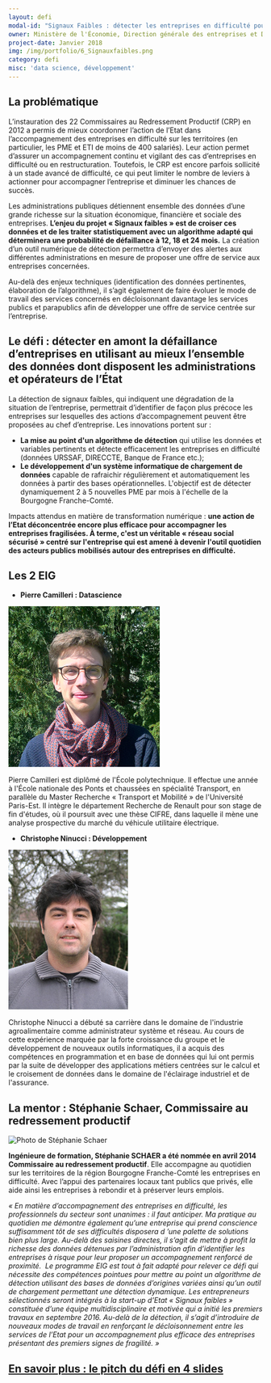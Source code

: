 ```yaml
---
layout: defi
modal-id: "Signaux Faibles : détecter les entreprises en difficulté pour mieux les accompagner"
owner: Ministère de l'Économie, Direction générale des entreprises et DIRECCTE Bourgogne Franche-Comté
project-date: Janvier 2018
img: /img/portfolio/6_Signauxfaibles.png
category: defi
misc: 'data science, développement'
---
```


## La problématique

L’instauration des 22 Commissaires au Redressement Productif (CRP) en
2012 a permis de mieux coordonner l’action de l’Etat dans
l’accompagnement des entreprises en difficulté sur les territoires (en
particulier, les PME et ETI de moins de 400 salariés). Leur action
permet d’assurer un accompagnement continu et vigilant des cas
d’entreprises en difficulté ou en restructuration. Toutefois, le CRP
est encore parfois sollicité à un stade avancé de difficulté, ce qui
peut limiter le nombre de leviers à actionner pour accompagner
l’entreprise et diminuer les chances de succès.

Les administrations publiques détiennent ensemble des données d’une
grande richesse sur la situation économique, financière et sociale des
entreprises. **L’enjeu du projet « Signaux faibles » est de croiser
ces données et de les traiter statistiquement avec un algorithme
adapté qui déterminera une probabilité de défaillance à 12, 18 et 24
mois.** La création d’un outil numérique de détection permettra
d’envoyer des alertes aux différentes administrations en mesure de
proposer une offre de service aux entreprises concernées.

Au-delà des enjeux techniques (identification des données pertinentes,
élaboration de l’algorithme), il s’agit également de faire évoluer le
mode de travail des services concernés en décloisonnant davantage les
services publics et parapublics afin de développer une offre de
service centrée sur l’entreprise.

## Le défi : détecter en amont la défaillance d’entreprises en utilisant au mieux l’ensemble des données dont disposent les administrations et opérateurs de l’État

La détection de signaux faibles, qui indiquent une dégradation de la
situation de l’entreprise, permettrait d’identifier de façon plus
précoce les entreprises sur lesquelles des actions d’accompagnement
peuvent être proposées au chef d’entreprise. Les innovations portent
sur :

* **La mise au point d'un algorithme de détection** qui utilise les
  données et variables pertinents et détecte efficacement les
  entreprises en difficulté (données URSSAF, DIRECCTE, Banque de
  France etc.);
* **Le développement d'un système informatique de chargement de
  données** capable de rafraichir régulièrement et automatiquement les
  données à partir des bases opérationnelles. L'objectif est de
  détecter dynamiquement 2 à 5 nouvelles PME par mois à l'échelle de
  la Bourgogne Franche-Comté.
  
Impacts attendus en matière de transformation numérique : **une action
de l’Etat déconcentrée encore plus efficace pour accompagner les
entreprises fragilisées. À terme, c'est un véritable « réseau social
sécurisé » centré sur l'entreprise qui est amené à devenir l'outil
quotidien des acteurs publics mobilisés autour des entreprises en
difficulté.**
  
## Les 2 EIG

* **Pierre Camilleri : Datascience** 

![Photo de Pierre Camilleri](/img/portfolio/PierreCamilleri.jpg)

Pierre Camilleri est diplômé de l'École polytechnique. Il effectue une
année à l'École nationale des Ponts et chaussées en spécialité
Transport, en parallèle du Master Recherche « Transport et Mobilité »
de l'Université Paris-Est. Il intègre le département Recherche de
Renault pour son stage de fin d'études, où il poursuit avec une thèse
CIFRE, dans laquelle il mène une analyse prospective du marché du
véhicule utilitaire électrique.

* **Christophe Ninucci : Développement** 

![Photo de Christophe Ninucci](/img/portfolio/ChristopheNinucci.jpg)

Christophe Ninucci a débuté sa carrière dans le domaine de l'industrie
agroalimentaire comme administrateur système et réseau. Au cours de
cette expérience marquée par la forte croissance du groupe et le
développement de nouveaux outils informatiques, il a acquis des
compétences en programmation et en base de données qui lui ont permis
par la suite de développer des applications métiers centrées sur le
calcul et le croisement de données dans le domaine de l'éclairage
industriel et de l'assurance.

## La mentor : Stéphanie Schaer, Commissaire au redressement productif

![Photo de Stéphanie Schaer](/img/portfolio/6_Photo-SCHAER-st%C3%A9phanie.jpg)

**Ingénieure de formation, Stéphanie SCHAER a été nommée en avril 2014
Commissaire au redressement productif**. Elle accompagne au quotidien
sur les territoires de la région Bourgogne Franche-Comté les
entreprises en difficulté. Avec l’appui des partenaires locaux tant
publics que privés, elle aide ainsi les entreprises à rebondir et à
préserver leurs emplois.

*« En matière d’accompagnement des entreprises en difficulté, les
professionnels du secteur sont unanimes : il faut anticiper.  Ma
pratique au quotidien me démontre également qu’une entreprise qui
prend conscience suffisamment tôt de ses difficultés disposera d ’une
palette de solutions bien plus large. Au-delà des saisines directes,
il s’agit de mettre à profit la richesse des données détenues par
l’administration afin d’identifier les entreprises à risque pour leur
proposer un accompagnement renforcé de proximité.  Le programme EIG
est tout à fait adapté pour relever ce défi qui nécessite des
compétences pointues pour mettre au point un algorithme de détection
utilisant des bases de données d’origines variées ainsi qu’un outil de
chargement permettant une détection dynamique. Les entrepreneurs
sélectionnés seront intégrés à la start-up d’Etat « Signaux faibles »
constituée d’une équipe multidisciplinaire et motivée qui a initié les
premiers travaux en septembre 2016. Au-delà de la détection, il s’agit
d’introduire de nouveaux modes de travail en renforçant le
décloisonnement entre les services de l’Etat pour un accompagnement
plus efficace des entreprises présentant des premiers signes de
fragilité. »*

## [En savoir plus : le pitch du défi en 4 slides](https://www.slideshare.net/secret/vmdK1pYXAC20HK)
